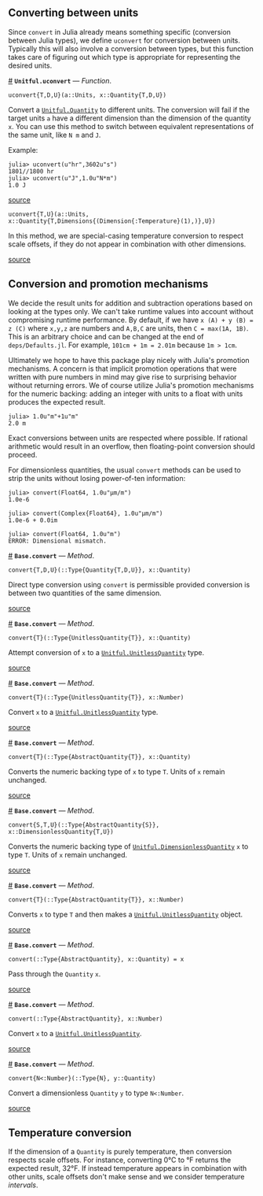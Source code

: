 


<a id='Converting-between-units-1'></a>

## Converting between units


Since `convert` in Julia already means something specific (conversion between Julia types), we define `uconvert` for conversion between units. Typically this will also involve a conversion between types, but this function takes care of figuring out which type is appropriate for representing the desired units.

<a id='Unitful.uconvert' href='#Unitful.uconvert'>#</a>
**`Unitful.uconvert`** &mdash; *Function*.



```
uconvert{T,D,U}(a::Units, x::Quantity{T,D,U})
```

Convert a [`Unitful.Quantity`](types.md#Unitful.Quantity) to different units. The conversion will fail if the target units `a` have a different dimension than the dimension of the quantity `x`. You can use this method to switch between equivalent representations of the same unit, like `N m` and `J`.

Example:

```jlcon
julia> uconvert(u"hr",3602u"s")
1801//1800 hr
julia> uconvert(u"J",1.0u"N*m")
1.0 J
```


<a target='_blank' href='https://github.com/ajkeller34/Unitful.jl/tree/0e6f3c6c986c4165fa5e1a66b9efaa72d0ea194d/src/Conversion.jl#L1-L19' class='documenter-source'>source</a><br>


```
uconvert{T,U}(a::Units, x::Quantity{T,Dimensions{(Dimension{:Temperature}(1),)},U})
```

In this method, we are special-casing temperature conversion to respect scale offsets, if they do not appear in combination with other dimensions.


<a target='_blank' href='https://github.com/ajkeller34/Unitful.jl/tree/0e6f3c6c986c4165fa5e1a66b9efaa72d0ea194d/src/Conversion.jl#L24-L31' class='documenter-source'>source</a><br>


<a id='Conversion-and-promotion-mechanisms-1'></a>

## Conversion and promotion mechanisms


We decide the result units for addition and subtraction operations based on looking at the types only. We can't take runtime values into account without compromising runtime performance. By default, if we have `x (A) + y (B) = z (C)` where `x,y,z` are numbers and `A,B,C` are units, then `C = max(1A, 1B)`. This is an arbitrary choice and can be changed at the end of `deps/Defaults.jl`. For example, `101cm + 1m = 2.01m` because `1m > 1cm`.


Ultimately we hope to have this package play nicely with Julia's promotion mechanisms. A concern is that implicit promotion operations that were written with pure numbers in mind may give rise to surprising behavior without returning errors. We of course utilize Julia's promotion mechanisms for the numeric backing: adding an integer with units to a float with units produces the expected result.


```jlcon
julia> 1.0u"m"+1u"m"
2.0 m
```


Exact conversions between units are respected where possible. If rational arithmetic would result in an overflow, then floating-point conversion should proceed.


For dimensionless quantities, the usual `convert` methods can be used to strip the units without losing power-of-ten information:


```jlcon
julia> convert(Float64, 1.0u"μm/m")
1.0e-6

julia> convert(Complex{Float64}, 1.0u"μm/m")
1.0e-6 + 0.0im

julia> convert(Float64, 1.0u"m")
ERROR: Dimensional mismatch.
```

<a id='Base.convert-Tuple{Type{Unitful.Quantity{T,D,U}},Unitful.Quantity}' href='#Base.convert-Tuple{Type{Unitful.Quantity{T,D,U}},Unitful.Quantity}'>#</a>
**`Base.convert`** &mdash; *Method*.



```
convert{T,D,U}(::Type{Quantity{T,D,U}}, x::Quantity)
```

Direct type conversion using `convert` is permissible provided conversion is between two quantities of the same dimension.


<a target='_blank' href='https://github.com/ajkeller34/Unitful.jl/tree/0e6f3c6c986c4165fa5e1a66b9efaa72d0ea194d/src/Conversion.jl#L114-L121' class='documenter-source'>source</a><br>

<a id='Base.convert-Tuple{Type{Unitful.Quantity{T,Unitful.Dimensions{()},Unitful.Units{()}}},Unitful.Quantity}' href='#Base.convert-Tuple{Type{Unitful.Quantity{T,Unitful.Dimensions{()},Unitful.Units{()}}},Unitful.Quantity}'>#</a>
**`Base.convert`** &mdash; *Method*.



```
convert{T}(::Type{UnitlessQuantity{T}}, x::Quantity)
```

Attempt conversion of `x` to a [`Unitful.UnitlessQuantity`](types.md#Unitful.UnitlessQuantity) type.


<a target='_blank' href='https://github.com/ajkeller34/Unitful.jl/tree/0e6f3c6c986c4165fa5e1a66b9efaa72d0ea194d/src/Conversion.jl#L142-L148' class='documenter-source'>source</a><br>

<a id='Base.convert-Tuple{Type{Unitful.Quantity{T,Unitful.Dimensions{()},Unitful.Units{()}}},Number}' href='#Base.convert-Tuple{Type{Unitful.Quantity{T,Unitful.Dimensions{()},Unitful.Units{()}}},Number}'>#</a>
**`Base.convert`** &mdash; *Method*.



```
convert{T}(::Type{UnitlessQuantity{T}}, x::Number)
```

Convert `x` to a [`Unitful.UnitlessQuantity`](types.md#Unitful.UnitlessQuantity) type.


<a target='_blank' href='https://github.com/ajkeller34/Unitful.jl/tree/0e6f3c6c986c4165fa5e1a66b9efaa72d0ea194d/src/Conversion.jl#L157-L163' class='documenter-source'>source</a><br>

<a id='Base.convert-Tuple{Type{Unitful.AbstractQuantity{T}},Unitful.Quantity}' href='#Base.convert-Tuple{Type{Unitful.AbstractQuantity{T}},Unitful.Quantity}'>#</a>
**`Base.convert`** &mdash; *Method*.



```
convert{T}(::Type{AbstractQuantity{T}}, x::Quantity)
```

Converts the numeric backing type of `x` to type `T`. Units of `x` remain unchanged.


<a target='_blank' href='https://github.com/ajkeller34/Unitful.jl/tree/0e6f3c6c986c4165fa5e1a66b9efaa72d0ea194d/src/Conversion.jl#L167-L174' class='documenter-source'>source</a><br>

<a id='Base.convert-Tuple{Type{Unitful.AbstractQuantity{S}},Unitful.Quantity{T,Unitful.Dimensions{()},U}}' href='#Base.convert-Tuple{Type{Unitful.AbstractQuantity{S}},Unitful.Quantity{T,Unitful.Dimensions{()},U}}'>#</a>
**`Base.convert`** &mdash; *Method*.



```
convert{S,T,U}(::Type{AbstractQuantity{S}}, x::DimensionlessQuantity{T,U})
```

Converts the numeric backing type of [`Unitful.DimensionlessQuantity`](types.md#Unitful.DimensionlessQuantity) `x` to type `T`. Units of `x` remain unchanged.


<a target='_blank' href='https://github.com/ajkeller34/Unitful.jl/tree/0e6f3c6c986c4165fa5e1a66b9efaa72d0ea194d/src/Conversion.jl#L178-L185' class='documenter-source'>source</a><br>

<a id='Base.convert-Tuple{Type{Unitful.AbstractQuantity{T}},Number}' href='#Base.convert-Tuple{Type{Unitful.AbstractQuantity{T}},Number}'>#</a>
**`Base.convert`** &mdash; *Method*.



```
convert{T}(::Type{AbstractQuantity{T}}, x::Number)
```

Converts `x` to type `T` and then makes a [`Unitful.UnitlessQuantity`](types.md#Unitful.UnitlessQuantity) object.


<a target='_blank' href='https://github.com/ajkeller34/Unitful.jl/tree/0e6f3c6c986c4165fa5e1a66b9efaa72d0ea194d/src/Conversion.jl#L189-L196' class='documenter-source'>source</a><br>

<a id='Base.convert-Tuple{Type{Unitful.AbstractQuantity},Unitful.Quantity}' href='#Base.convert-Tuple{Type{Unitful.AbstractQuantity},Unitful.Quantity}'>#</a>
**`Base.convert`** &mdash; *Method*.



```
convert(::Type{AbstractQuantity}, x::Quantity) = x
```

Pass through the `Quantity` `x`.


<a target='_blank' href='https://github.com/ajkeller34/Unitful.jl/tree/0e6f3c6c986c4165fa5e1a66b9efaa72d0ea194d/src/Conversion.jl#L200-L206' class='documenter-source'>source</a><br>

<a id='Base.convert-Tuple{Type{Unitful.AbstractQuantity},Number}' href='#Base.convert-Tuple{Type{Unitful.AbstractQuantity},Number}'>#</a>
**`Base.convert`** &mdash; *Method*.



```
convert(::Type{AbstractQuantity}, x::Number)
```

Convert `x` to a [`Unitful.UnitlessQuantity`](types.md#Unitful.UnitlessQuantity).


<a target='_blank' href='https://github.com/ajkeller34/Unitful.jl/tree/0e6f3c6c986c4165fa5e1a66b9efaa72d0ea194d/src/Conversion.jl#L209-L215' class='documenter-source'>source</a><br>

<a id='Base.convert-Tuple{Type{N<:Number},Unitful.Quantity}' href='#Base.convert-Tuple{Type{N<:Number},Unitful.Quantity}'>#</a>
**`Base.convert`** &mdash; *Method*.



```
convert{N<:Number}(::Type{N}, y::Quantity)
```

Convert a dimensionless `Quantity` `y` to type `N<:Number`.


<a target='_blank' href='https://github.com/ajkeller34/Unitful.jl/tree/0e6f3c6c986c4165fa5e1a66b9efaa72d0ea194d/src/Conversion.jl#L219-L225' class='documenter-source'>source</a><br>


<a id='Temperature-conversion-1'></a>

## Temperature conversion


If the dimension of a `Quantity` is purely temperature, then conversion respects scale offsets. For instance, converting 0°C to °F returns the expected result, 32°F. If instead temperature appears in combination with other units, scale offsets don't make sense and we consider temperature *intervals*.

